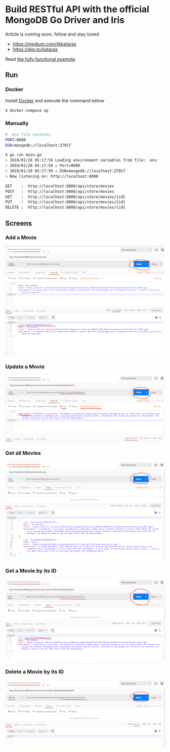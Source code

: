# Build RESTful API with the official MongoDB Go Driver and Iris 

Article is coming soon, follow and stay tuned

- <https://medium.com/@kataras>
- <https://dev.to/kataras>

Read [the fully functional example](main.go).

## Run

### Docker

Install [Docker](https://www.docker.com/) and execute the command below

```sh
$ docker-compose up
```

### Manually

```sh
# .env file contents
PORT=8080
DSN=mongodb://localhost:27017
```

```sh
$ go run main.go
> 2019/01/28 05:17:59 Loading environment variables from file: .env
> 2019/01/28 05:17:59 ◽ Port=8080
> 2019/01/28 05:17:59 ◽ DSN=mongodb://localhost:27017
> Now listening on: http://localhost:8080
```

```sh
GET    :  http://localhost:8080/api/store/movies
POST   :  http://localhost:8080/api/store/movies
GET    :  http://localhost:8080/api/store/movies/{id}
PUT    :  http://localhost:8080/api/store/movies/{id}
DELETE :  http://localhost:8080/api/store/movies/{id}
```

## Screens

### Add a Movie
![](0_create_movie.png)

### Update a Movie

![](1_update_movie.png)

### Get all Movies

![](2_get_all_movies.png)

### Get a Movie by its ID

![](3_get_movie.png)

### Delete a Movie by its ID

![](4_delete_movie.png)

